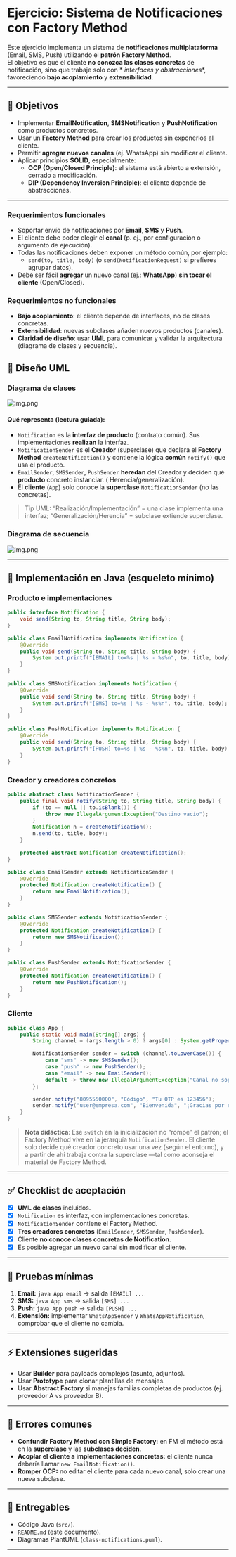 # Ejercicio: Sistema de Notificaciones con Factory Method

Este ejercicio implementa un sistema de **notificaciones multiplataforma** (Email, SMS, Push) utilizando el **patrón
Factory Method**.  
El objetivo es que el cliente **no conozca las clases concretas** de notificación, sino que trabaje solo con *
*interfaces y abstracciones**, favoreciendo **bajo acoplamiento** y **extensibilidad**.

---

## 🎯 Objetivos

- Implementar **EmailNotification**, **SMSNotification** y **PushNotification** como productos concretos.
- Usar un **Factory Method** para crear los productos sin exponerlos al cliente.
- Permitir **agregar nuevos canales** (ej. WhatsApp) sin modificar el cliente.
- Aplicar principios **SOLID**, especialmente:
    - **OCP (Open/Closed Principle)**: el sistema está abierto a extensión, cerrado a modificación.
    - **DIP (Dependency Inversion Principle)**: el cliente depende de abstracciones.

---

### Requerimientos funcionales

* Soportar envío de notificaciones por **Email**, **SMS** y **Push**.
* El cliente debe poder elegir el **canal** (p. ej., por configuración o argumento de ejecución).
* Todas las notificaciones deben exponer un método común, por ejemplo:
    * `send(to, title, body)` (o `send(NotificationRequest)` si prefieres agrupar datos).
* Debe ser fácil **agregar** un nuevo canal (ej.: **WhatsApp**) **sin tocar el cliente** (Open/Closed).

### Requerimientos no funcionales

* **Bajo acoplamiento**: el cliente depende de interfaces, no de clases concretas.
* **Extensibilidad**: nuevas subclases añaden nuevos productos (canales).
* **Claridad de diseño**: usar **UML** para comunicar y validar la arquitectura (diagrama de clases y secuencia).

## 📐 Diseño UML

### Diagrama de clases

![img.png](classdiagram.png)

#### Qué representa (lectura guiada):

* `Notification` es la **interfaz de producto** (contrato común). Sus implementaciones **realizan** la interfaz.
* `NotificationSender` es el **Creador** (superclase) que declara el **Factory Method** `createNotification()` y
  contiene la lógica
  **común** `notify()` que usa el producto.
* `EmailSender`, `SMSSender`, `PushSender` **heredan** del Creador y deciden qué **producto** concreto instanciar. (
  Herencia/generalización).
* El **cliente** (`App`) solo conoce la **superclase** `NotificationSender` (no las concretas).

> Tip UML: “Realización/Implementación” = una clase implementa una interfaz; “Generalización/Herencia” = subclase
> extiende superclase.

### Diagrama de secuencia

![img.png](sequencediagram.png)

---

## 🧩 Implementación en Java (esqueleto mínimo)

### Producto e implementaciones

```java
public interface Notification {
    void send(String to, String title, String body);
}

public class EmailNotification implements Notification {
    @Override
    public void send(String to, String title, String body) {
        System.out.printf("[EMAIL] to=%s | %s - %s%n", to, title, body);
    }
}

public class SMSNotification implements Notification {
    @Override
    public void send(String to, String title, String body) {
        System.out.printf("[SMS] to=%s | %s - %s%n", to, title, body);
    }
}

public class PushNotification implements Notification {
    @Override
    public void send(String to, String title, String body) {
        System.out.printf("[PUSH] to=%s | %s - %s%n", to, title, body);
    }
}
```

### Creador y creadores concretos

```java
public abstract class NotificationSender {
    public final void notify(String to, String title, String body) {
        if (to == null || to.isBlank()) {
            throw new IllegalArgumentException("Destino vacío");
        }
        Notification n = createNotification();
        n.send(to, title, body);
    }

    protected abstract Notification createNotification();
}

public class EmailSender extends NotificationSender {
    @Override
    protected Notification createNotification() {
        return new EmailNotification();
    }
}

public class SMSSender extends NotificationSender {
    @Override
    protected Notification createNotification() {
        return new SMSNotification();
    }
}

public class PushSender extends NotificationSender {
    @Override
    protected Notification createNotification() {
        return new PushNotification();
    }
}
```

### Cliente

```java
public class App {
    public static void main(String[] args) {
        String channel = (args.length > 0) ? args[0] : System.getProperty("channel", "email");

        NotificationSender sender = switch (channel.toLowerCase()) {
            case "sms" -> new SMSSender();
            case "push" -> new PushSender();
            case "email" -> new EmailSender();
            default -> throw new IllegalArgumentException("Canal no soportado: " + channel);
        };

        sender.notify("8095550000", "Código", "Tu OTP es 123456");
        sender.notify("user@empresa.com", "Bienvenida", "¡Gracias por registrarte!");
    }
}
```

> **Nota didáctica**: Ese `switch` en la inicialización no “rompe” el patrón; el Factory Method vive en la jerarquía
> `NotificationSender`. El cliente solo decide qué creador concreto usar una vez (según el entorno), y a partir de ahí
> trabaja contra la superclase —tal como aconseja el material de Factory Method.

---

## ✅ Checklist de aceptación

- [x] **UML de clases** incluidos.
- [x] `Notification` es interfaz, con implementaciones concretas.
- [x] `NotificationSender` contiene el Factory Method.
- [x] **Tres creadores concretos** (`EmailSender`, `SMSSender`, `PushSender`).
- [x] Cliente **no conoce clases concretas de Notification**.
- [x] Es posible agregar un nuevo canal sin modificar el cliente.

---

## 🧪 Pruebas mínimas

1. **Email:** `java App email` → salida `[EMAIL] ...`
2. **SMS:** `java App sms` → salida `[SMS] ...`
3. **Push:** `java App push` → salida `[PUSH] ...`
4. **Extensión:** implementar `WhatsAppSender` y `WhatsAppNotification`, comprobar que el cliente no cambia.

---

## ⚡ Extensiones sugeridas

- Usar **Builder** para payloads complejos (asunto, adjuntos).
- Usar **Prototype** para clonar plantillas de mensajes.
- Usar **Abstract Factory** si manejas familias completas de productos (ej. proveedor A vs proveedor B).

---

## 🚫 Errores comunes

- **Confundir Factory Method con Simple Factory:** en FM el método está en la **superclase** y las
  **subclases deciden**.
- **Acoplar el cliente a implementaciones concretas:** el cliente nunca debería llamar `new EmailNotification()`.
- **Romper OCP:** no editar el cliente para cada nuevo canal, solo crear una nueva subclase.

---

## 📂 Entregables

- Código Java (`src/`).
- `README.md` (este documento).
- Diagramas PlantUML (`class-notifications.puml`).

---
